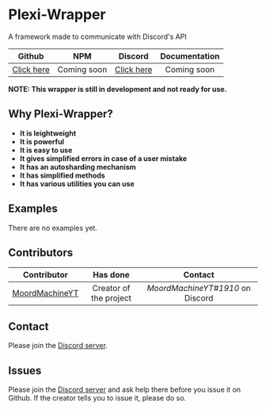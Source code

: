 # Plexi-Wrapper
A framework made to communicate with Discord's API

| Github | NPM | Discord | Documentation |
|:---:|:---:|:---:|:---:|
| [Click here](https://github.com/MoordMachineYT/TestingWrapper) | Coming soon | [Click here](https://discord.gg/plexidev) | Coming soon |

**NOTE: This wrapper is still in development and not ready for use.**

## Why Plexi-Wrapper?
- **It is leightweight**
- **It is powerful**
- **It is easy to use**
- **It gives simplified errors in case of a user mistake**
- **It has an autosharding mechanism**
- **It has simplified methods**
- **It has various utilities you can use**

## Examples
There are no examples yet.

## Contributors

| **Contributor** | **Has done** | **Contact** |
|:---:|:---:|:---:|
| [MoordMachineYT](https://github.com/MoordMachineYT) | Creator of the project | *MoordMachineYT#1910* on Discord

## Contact
Please join the [Discord server](https://discord.gg/plexidev).

## Issues
Please join the [Discord server](https://discord.gg/plexidev) and ask help there before you issue it on Github. If the creator tells you to issue it, please do so.